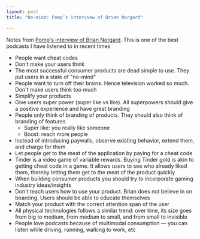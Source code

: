 ```yaml
---
layout: post
title: "No-mind: Pomp’s interview of Brian Norgard"

---
```


Notes from [Pomp's interview of Brian Norgard](https://podcasts.google.com/?feed=aHR0cHM6Ly9mZWVkcy5tZWdhcGhvbmUuZm0vb2ZmdGhlY2hhaW4&episode=ZjVkZjg4N2EtNTE5OS0xMWVhLTlmMjctZWY4ODdlNzVmMDYy&ved=0CBoQzsICahcKEwiQ5OGRnKHoAhUAAAAAHQAAAAAQBQ&hl=en-IN). This is one of the best podcasts I have listened to in recent times

- People want cheat codes
- Don't make your users think
- The most successful consumer products are dead simple to use. They put users in a state of "no-mind"
- People want to turn off their brains. Hence television worked so much. Don't make users think too much
- Simplify your products
- Give users super power (super like vs like). All superpowers should give a positive experience and have great branding
- People only think of branding of products. They should also think of branding of features
  - Super like: you really like someone
  - Boost: reach more people
- Instead of introducing paywalls, observe existing behavior, extend them, and charge for them
- Let people get to the meat of the application by paying for a cheat code
- Tinder is a video game of variable rewards. Buying Tinder gold is akin to getting cheat code in a game. It allows users to see who already liked them, thereby letting them get to the meat of the product quickly
- When building consumer products you should try to incorporate gaming industry ideas/insights
- Don't teach users how to use your product. Brian does not believe in on boarding. Users should be able to educate themselves
- Match your product with the correct attention span of the user
- All physical technologies follows a similar trend: over time, its size goes from big to medium, from medium to small, and from small to invisible
- People love podcasts because of multimodal consumption — you can listen while driving, running, walking to work, etc

